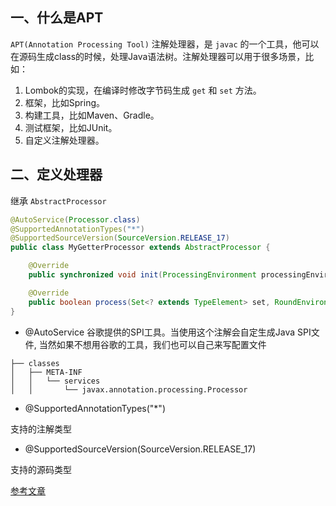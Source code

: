 ## 一、什么是APT

`APT(Annotation Processing Tool)` 注解处理器，是 `javac` 的一个工具，他可以在源码生成class的时候，处理Java语法树。注解处理器可以用于很多场景，比如：

1. Lombok的实现，在编译时修改字节码生成 `get` 和 `set` 方法。
2. 框架，比如Spring。
3. 构建工具，比如Maven、Gradle。
4. 测试框架，比如JUnit。
5. 自定义注解处理器。


## 二、定义处理器

继承 `AbstractProcessor`

```java 
@AutoService(Processor.class)
@SupportedAnnotationTypes("*")
@SupportedSourceVersion(SourceVersion.RELEASE_17)
public class MyGetterProcessor extends AbstractProcessor {

    @Override
    public synchronized void init(ProcessingEnvironment processingEnvironment) {}

    @Override
    public boolean process(Set<? extends TypeElement> set, RoundEnvironment roundEnv) {}
}
```

- @AutoService 谷歌提供的SPI工具。当使用这个注解会自定生成Java SPI文件, 当然如果不想用谷歌的工具，我们也可以自己来写配置文件

``` 
├── classes
│   ├── META-INF
│   │   └── services
│   │       └── javax.annotation.processing.Processor
```

- @SupportedAnnotationTypes("*")

支持的注解类型

- @SupportedSourceVersion(SourceVersion.RELEASE_17)

支持的源码类型


[参考文章](https://www.cnblogs.com/javastack/p/15386924.html)
